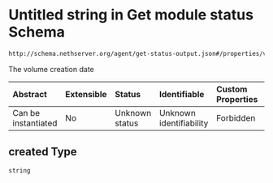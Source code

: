# Untitled string in Get module status Schema

```txt
http://schema.nethserver.org/agent/get-status-output.json#/properties/volumes/items/properties/created
```

The volume creation date

| Abstract            | Extensible | Status         | Identifiable            | Custom Properties | Additional Properties | Access Restrictions | Defined In                                                                      |
| :------------------ | :--------- | :------------- | :---------------------- | :---------------- | :-------------------- | :------------------ | :------------------------------------------------------------------------------ |
| Can be instantiated | No         | Unknown status | Unknown identifiability | Forbidden         | Allowed               | none                | [get-status-output.json\*](agent/get-status-output.json "open original schema") |

## created Type

`string`
